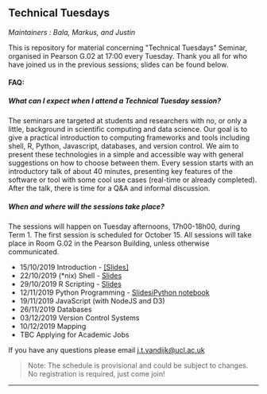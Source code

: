 ## Technical Tuesdays

_Maintainers : Bala, Markus, and Justin_

This is repository for material concerning "Technical Tuesdays" Seminar, organised in Pearson G.02 at 17:00 every Tuesday. 
Thank you all for who have joined us in the previous sessions; slides can be found below.

#### FAQ:

##### What can I expect when I attend a Technical Tuesday session?

The seminars are targeted at students and researchers with no, or only a little, background in scientific computing and data science. Our goal is to give a practical introduction to computing frameworks and tools including shell, R, Python, Javascript, databases, and version control. We aim to present these technologies in a simple and accessible way with general suggestions on how to choose between them. Every session starts with an introductory talk of about 40 minutes, presenting key features of the software or tool with some cool use cases (real-time or already completed). After the talk, there is time for a Q&A and informal discussion. 

##### When and where will the sessions take place?

The sessions will happen on Tuesday afternoons, 17h00-18h00, during Term 1. The first session is scheduled for October 15. All sessions will take place in Room G.02 in the Pearson Building, unless otherwise communicated.

 - 15/10/2019 Introduction - [\[Slides\]](https://github.com/jtvandijk/TechnicalTuesdays/raw/master/00_introduction_to_computing.pdf)
 - 22/10/2019 (*nix) Shell - [Slides](https://github.com/jtvandijk/TechnicalTuesdays/raw/master/01_unix_shell.pdf)
 - 29/10/2019 R Scripting - [Slides](https://github.com/jtvandijk/TechnicalTuesdays/raw/master/02_r_scripting.pdf)
 - 12/11/2019 Python Programming - [Slides](https://github.com/jtvandijk/TechnicalTuesdays/raw/master/03_python_programming.pdf)[iPython notebook](https://github.com/jtvandijk/TechnicalTuesdays/raw/master/03_python_programming.ipynb)
 - 19/11/2019 JavaScript (with NodeJS and D3)
 - 26/11/2019 Databases
 - 03/12/2019 Version Control Systems
 - 10/12/2019 Mapping
 - TBC Applying for Academic Jobs

If you have any questions please email [j.t.vandijk@ucl.ac.uk](mailto:j.t.vandijk@ucl.ac.uk)

> Note: The schedule is provisional and could be subject to changes.
> No registration is required, just come join!

---
